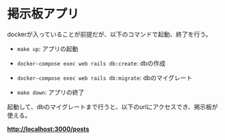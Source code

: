 # 掲示板アプリ

dockerが入っていることが前提だが、以下のコマンドで起動、終了を行う。
- `make up`: アプリの起動

- `docker-compose exec web rails db:create`: dbの作成

- `docker-compose exec web rails db:migrate`: dbのマイグレート

- `make down`: アプリの終了


起動して、dbのマイグレートまで行うと、以下のurlにアクセスでき、掲示板が使える。

**[http://localhost:3000/posts](http://localhost:3000/posts)**


